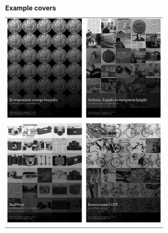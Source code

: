 ## Example covers

<table style="width:100%;text-align:center;"><tr><td>
<img src="/assets/cover_1.jpg" width="400" style="margin:0 10px 10px 0" />
</td><td>
<img src="/assets/cover_2.jpg" width="400" style="margin:0 10px 10px 0" />
</td></tr><tr><td>
<img src="/assets/cover_3.jpg" width="400" style="margin:0 10px 10px 0" />
</td><td>
<img src="/assets/cover_4.jpg" width="400" style="margin:0 10px 10px 0;" />
</td></tr></table>